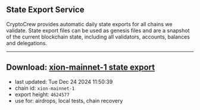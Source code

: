 ## State Export Service
CryptoCrew provides automatic daily state exports for all chains we validate. State export files can be used as genesis files and are a snapshot of the current blockchain state, including all validators, accounts, balances and delegations.

---
**Download: [xion-mainnet-1 state export](https://dl-eu2.ccvalidators.com/SERVICE/xion/xion-mainnet-1_export_4624577.json)**
---

- last updated: Tue Dec 24 2024 11:50:39
- chain id: `xion-mainnet-1`
- export height: `4624577`
- use for: airdrops, local tests, chain recovery
